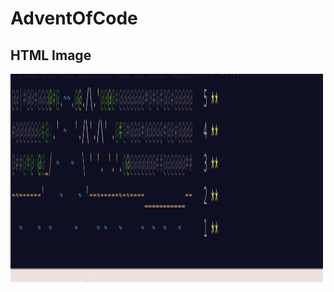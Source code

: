 # AdventOfCode

<!DOCTYPE html>
<html>
<body>

<h2>HTML Image</h2>
<img src="Progress.PNG" alt="Trulli" width="500" height="333">

</body>
</html>
